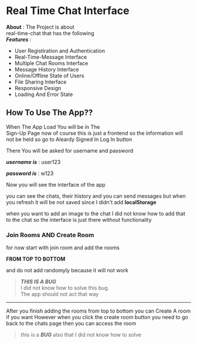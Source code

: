 # Real Time Chat Interface
**About** : The Project is about   
real-time-chat that has the following   
***Features*** :  
* User Registiration and Authentication
* Real-Time-Message Interface
* Multiple Chat Rooms Interface
* Message History Interface
* Online/Offline State of Users
* File Sharing Interface
* Responsive Design
* Loading And Error State

## How To Use The App??

When The App Load You will be in The  
Sign-Up Page now of course this is just a frontend so the information will not be held so go to Aleardy Signed In Log In button


 There You will be asked for username and password 

 ***username is*** : user123

 ***password is*** : w123

 Now you will see the interface of the app

 you can see the chats, their history and you can send messages but when you refresh it will be not saved since I didn't add **localStorage** 

 when you want to add an image to the chat I did not know how to add that to the chat so the interface is just there without functionality

 ### Join Rooms AND Create Room 
 
for now start with join room and add the rooms 

**FROM TOP TO BOTTOM** 

and do not add randomyly because it will not work 

>***THIS IS A BUG***  
I did not know how to solve this bug.  
The app should not act that way  

******
After you finish adding the rooms from top to bottom you can Create A room if you want  However when you click the create room button you need to go back to the chats page then you can access the room


>this is a ***BUG*** also that I did not know how to solve

 



 






